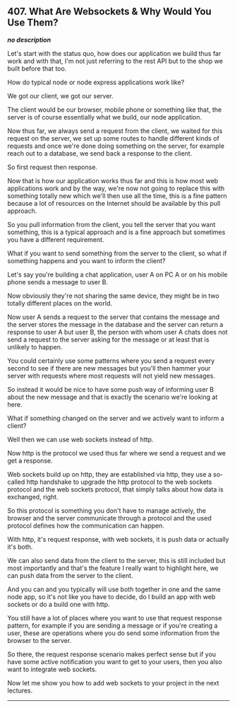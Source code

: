 ## 407. What Are Websockets & Why Would You Use Them?

<strong><em>no description</em></strong>

Let's start with the status quo, how does our application we build thus far work
and with that, I'm not just referring to the rest API but to the shop we built
before that too. 

How do typical node or node express applications work like? 

We got our client, we got our server. 

The client would be our browser, mobile phone or something like that, the server
is of course essentially what we build, our node application. 

Now thus far, we always send a request from the client, we waited for this
request on the server, we set up some routes to handle different kinds of
requests and once we're done doing something on the server, for example reach
out to a database, we send back a response to the client. 

So first request then response. 

Now that is how our application works thus far and this is how most web
applications work and by the way, we're now not going to replace this with
something totally new which we'll then use all the time, this is a fine pattern
because a lot of resources on the Internet should be available by this pull
approach. 

So you pull information from the client, you tell the server that you want
something, this is a typical approach and is a fine approach but sometimes you
have a different requirement. 

What if you want to send something from the server to the client, so what if
something happens and you want to inform the client? 

Let's say you're building a chat application, user A on PC A or on his mobile
phone sends a message to user B. 

Now obviously they're not sharing the same device, they might be in two totally
different places on the world. 

Now user A sends a request to the server that contains the message and the
server stores the message in the database and the server can return a response
to user A but user B, the person with whom user A chats does not send a request
to the server asking for the message or at least that is unlikely to happen. 

You could certainly use some patterns where you send a request every second to
see if there are new messages but you'll then hammer your server with requests
where most requests will not yield new messages. 

So instead it would be nice to have some push way of informing user B about the
new message and that is exactly the scenario we're looking at here. 

What if something changed on the server and we actively want to inform a client?


Well then we can use web sockets instead of http. 

Now http is the protocol we used thus far where we send a request and we get a
response. 

Web sockets build up on http, they are established via http, they use a
so-called http handshake to upgrade the http protocol to the web sockets
protocol and the web sockets protocol, that simply talks about how data is
exchanged, right. 

So this protocol is something you don't have to manage actively, the browser and
the server communicate through a protocol and the used protocol defines how the
communication can happen. 

With http, it's request response, with web sockets, it is push data or actually
it's both. 

We can also send data from the client to the server, this is still included but
most importantly and that's the feature I really want to highlight here, we can
push data from the server to the client. 

And you can and you typically will use both together in one and the same node
app, so it's not like you have to decide, do I build an app with web sockets or
do a build one with http. 

You still have a lot of places where you want to use that request response
pattern, for example if you are sending a message or if you're creating a user,
these are operations where you do send some information from the browser to the
server. 

So there, the request response scenario makes perfect sense but if you have some
active notification you want to get to your users, then you also want to
integrate web sockets. 

Now let me show you how to add web sockets to your project in the next lectures.


---